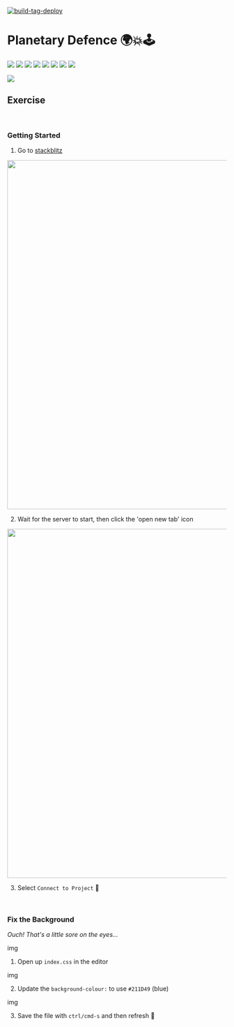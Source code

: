 [![build-tag-deploy](https://github.com/jrsmth/planetary-defence/actions/workflows/main.yaml/badge.svg)](https://github.com/jrsmth/planetary-defence/actions/workflows/main.yaml)

# Planetary Defence 🌍💥🕹

<a href=""><img src="https://img.shields.io/badge/html5-%23414951.svg?&logo=html5&logoColor=red"></a>
<a href=""><img src="https://img.shields.io/badge/css3-%23414951.svg?logo=css3&logoColor=blue" ></a>
<a href=""><img src="https://img.shields.io/badge/javascript-%23414951.svg?logo=javascript&logoColor=%23F7DF1E"></a>
<a href=""><img src="https://img.shields.io/badge/firebase-414951?&logo=firebase&logoColor=yellow" ></a>
<a href=""><img src="https://img.shields.io/badge/npm-414951?logo=npm&logoColor=red" ></a>
<a href=""><img src="https://img.shields.io/badge/github%20actions-%23414951.svg?&logo=githubactions&logoColor=blue" ></a>
<a href=""><img src="https://img.shields.io/badge/github%20pages-414951?&logo=github&logoColor=white"></a>
<a href=""><img src="https://img.shields.io/badge/markdown-%23414951.svg?&logo=markdown&logoColor=orange" ></a>

<img src="https://github.com/jrsmth/planetary-defence/assets/34093915/ea96848e-be4b-4e2d-8a5a-618887a61770"></a>

## Exercise

<br>

### Getting Started
1. Go to [stackblitz](https://stackblitz.com/~/github.com/jrsmth/planetary-defence/tree/exercise?startScript=stack)

<img width=800 src="https://github.com/jrsmth/planetary-defence/assets/34093915/f13e982c-26bb-4256-b1b9-1e275f1dd9f5">

2. Wait for the server to start, then click the 'open new tab' icon

<img width=800 src="https://github.com/jrsmth/planetary-defence/assets/34093915/1dd6a899-afc7-4887-b883-1fa4406cfe56">

3. Select `Connect to Project` 🎉

<br>

### Fix the Background
*Ouch! That's a little sore on the eyes...*

img 

1. Open up `index.css` in the editor

img

2. Update the `background-colour:` to use `#211D49` (blue)

img

3. Save the file with `ctrl/cmd-s` and then refresh 🎉


